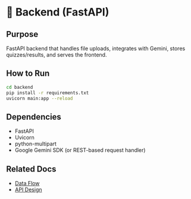 
# 🧠 Backend (FastAPI)

## Purpose
FastAPI backend that handles file uploads, integrates with Gemini, stores quizzes/results, and serves the frontend.

## How to Run
```bash
cd backend
pip install -r requirements.txt
uvicorn main:app --reload
```

## Dependencies

- FastAPI
- Uvicorn
- python-multipart
- Google Gemini SDK (or REST-based request handler)

## Related Docs

- [Data Flow](../docs/architecture/data_flow.md)
- [API Design](../docs/architecture/api_design.md)
